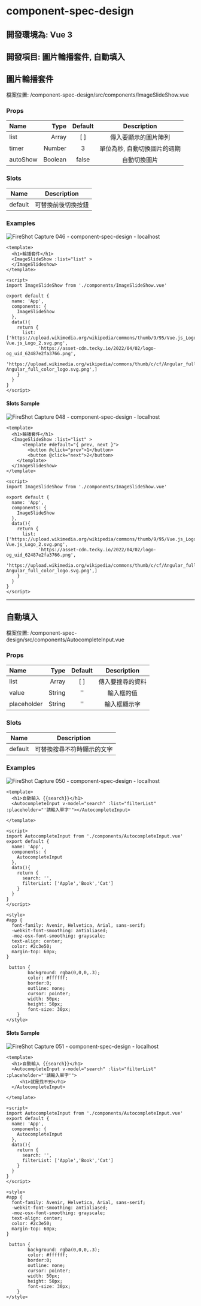 # component-spec-design

## 開發環境為: Vue 3

## 開發項目: 圖片輪播套件, 自動填入

## 圖片輪播套件

檔案位置: /component-spec-design/src/components/ImageSlideShow.vue

### Props

| Name | Type | Default | Description |
| :-----| ----: | :----: | :----:|
| list | Array | [ ] | 傳入要顯示的圖片陣列 |
| timer | Number | 3 | 單位為秒, 自動切換圖片的週期|
| autoShow | Boolean | false | 自動切換圖片|


### Slots

| Name | Description |
| :-----: | :----:|
| default | 可替換前後切換按鈕  |


### Examples
![FireShot Capture 046 - component-spec-design - localhost](https://user-images.githubusercontent.com/31687242/179689826-56ce9384-23bc-4303-ac5f-e1cd7e42bbd6.png)

```
<template>
  <h1>輪播套件</h1>
  <ImageSlideShow :list="list" >
  </ImageSlideshow>
</template>

<script>
import ImageSlideShow from './components/ImageSlideShow.vue'

export default {
  name: 'App',
  components: {
    ImageSlideShow
  },
  data(){
    return {
      list:['https://upload.wikimedia.org/wikipedia/commons/thumb/9/95/Vue.js_Logo_2.svg/1200px-Vue.js_Logo_2.svg.png',
            'https://asset-cdn.tecky.io/2022/04/02/logo-og_uid_62487e2fa3766.png',
            'https://upload.wikimedia.org/wikipedia/commons/thumb/c/cf/Angular_full_color_logo.svg/1200px-Angular_full_color_logo.svg.png',]
    }
  }
}
</script>
```

#### Slots Sample
![FireShot Capture 048 - component-spec-design - localhost](https://user-images.githubusercontent.com/31687242/179696142-9f5ccf84-61ba-4aaf-95e6-84dc43fff074.png)
```
<template>
  <h1>輪播套件</h1>
  <ImageSlideShow :list="list" >
      <template #default="{ prev, next }">
        <button @click="prev">1</button>
        <button @click="next">2</button>
    </template>
  </ImageSlideshow>
</template>

<script>
import ImageSlideShow from './components/ImageSlideShow.vue'

export default {
  name: 'App',
  components: {
    ImageSlideShow
  },
  data(){
    return {
      list:['https://upload.wikimedia.org/wikipedia/commons/thumb/9/95/Vue.js_Logo_2.svg/1200px-Vue.js_Logo_2.svg.png',
            'https://asset-cdn.tecky.io/2022/04/02/logo-og_uid_62487e2fa3766.png',
            'https://upload.wikimedia.org/wikipedia/commons/thumb/c/cf/Angular_full_color_logo.svg/1200px-Angular_full_color_logo.svg.png',]
    }
  }
}
</script>
```

---

## 自動填入

檔案位置: /component-spec-design/src/components/AutocompleteInput.vue

### Props

| Name | Type | Default | Description |
| :-----| ----: | :----: | :----:|
| list | Array | [ ] | 傳入要搜尋的資料 |
| value | String | '' | 輸入框的值|
| placeholder | String | '' | 輸入框顯示字|


### Slots

| Name | Description |
| :-----: | :----:|
| default | 可替換搜尋不符時顯示的文字  |


### Examples
![FireShot Capture 050 - component-spec-design - localhost](https://user-images.githubusercontent.com/31687242/179753880-8d249056-7cc7-4f9e-92c2-279c2d8ce43b.png)


```
<template>
  <h1>自動輸入 {{search}}</h1>
  <AutocompleteInput v-model="search" :list="filterList" :placeholder="'請輸入單字'"></AutocompleteInput>
  
</template>

<script>
import AutocompleteInput from './components/AutocompleteInput.vue'
export default {
  name: 'App',
  components: {
    AutocompleteInput
  },
  data(){
    return {
      search: '',
      filterList: ['Apple','Book','Cat']
    }
  }
}
</script>

<style>
#app {
  font-family: Avenir, Helvetica, Arial, sans-serif;
  -webkit-font-smoothing: antialiased;
  -moz-osx-font-smoothing: grayscale;
  text-align: center;
  color: #2c3e50;
  margin-top: 60px;
}

 button {
        background: rgba(0,0,0,.3);
        color: #ffffff;
        border:0;
        outline: none;
        cursor: pointer;
        width: 50px;
        height: 50px;
        font-size: 30px;
    }
</style>

```

#### Slots Sample
![FireShot Capture 051 - component-spec-design - localhost](https://user-images.githubusercontent.com/31687242/179754503-04f71793-f692-467d-9a7e-3fc6182bc4e8.png)

```
<template>
  <h1>自動輸入 {{search}}</h1>
  <AutocompleteInput v-model="search" :list="filterList" :placeholder="'請輸入單字'">
     <h1>就是找不到</h1>
  </AutocompleteInput>
  
</template>

<script>
import AutocompleteInput from './components/AutocompleteInput.vue'
export default {
  name: 'App',
  components: {
    AutocompleteInput
  },
  data(){
    return {
      search: '',
      filterList: ['Apple','Book','Cat']
    }
  }
}
</script>

<style>
#app {
  font-family: Avenir, Helvetica, Arial, sans-serif;
  -webkit-font-smoothing: antialiased;
  -moz-osx-font-smoothing: grayscale;
  text-align: center;
  color: #2c3e50;
  margin-top: 60px;
}

 button {
        background: rgba(0,0,0,.3);
        color: #ffffff;
        border:0;
        outline: none;
        cursor: pointer;
        width: 50px;
        height: 50px;
        font-size: 30px;
    }
</style>
```
